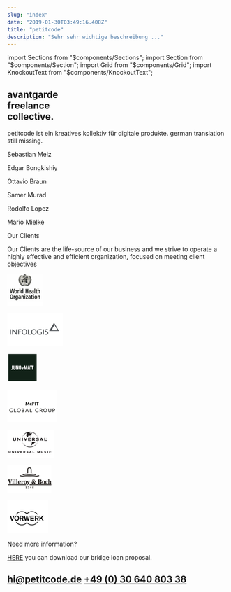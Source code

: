 ```yaml
---
slug: "index"
date: "2019-01-30T03:49:16.408Z"
title: "petitcode"
description: "Sehr sehr wichtige beschreibung ..."
---
```


import Sections from "$components/Sections";
import Section from "$components/Section";
import Grid from "$components/Grid";
import KnockoutText from "$components/KnockoutText";

<Sections>
<Section video>

# avantgarde <br/> freelance  <br/> collective.

</Section>
<Section>

<KnockoutText>petitcode ist ein kreatives kollektiv für digitale produkte. german translation still missing.</KnockoutText>

<Grid>

Sebastian Melz

Edgar Bongkishiy

Ottavio Braun

Samer Murad

Rodolfo Lopez

Mario Mielke

</Grid>

</Section>
<Section>

<KnockoutText>Our Clients</KnockoutText>

Our Clients are the life-source of our business and we strive to operate a highly effective and efficient organization, focused on meeting client objectives

<Grid>

![world-health-organization](./images/clients/world-health-organization.png)

![infologis](./images/clients/infologis.png)

![jung-von-matt](./images/clients/jung-von-matt.png)

![mcfit](./images/clients/mcfit.png)

![universal-music](./images/clients/universal-music.png)

![villeroy-boch](./images/clients/villeroy-boch.png)

![vorwerk](./images/clients/vorwerk.png)

</Grid>

</Section>
<Section>

<KnockoutText>Need more information?</KnockoutText>

[HERE]() you can download our bridge loan proposal.

## [hi@petitcode.de](mailto:hi@petitcode.de) [+49 (0) 30 640 803 38](tel:+493064080338)

</Section>
</Sections>
